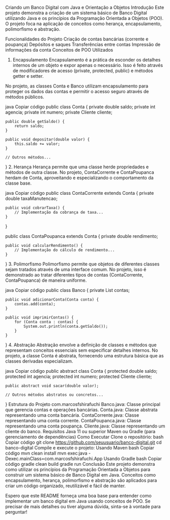 Criando um Banco Digital com Java e Orientação a Objetos
Introdução
Este projeto demonstra a criação de um sistema básico de Banco Digital utilizando Java e os princípios da Programação Orientada a Objetos (POO). O projeto foca na aplicação de conceitos como herança, encapsulamento, polimorfismo e abstração.

Funcionalidades do Projeto
Criação de contas bancárias (corrente e poupança)
Depósitos e saques
Transferências entre contas
Impressão de informações da conta
Conceitos de POO Utilizados
1. Encapsulamento
Encapsulamento é a prática de esconder os detalhes internos de um objeto e expor apenas o necessário. Isso é feito através de modificadores de acesso (private, protected, public) e métodos getter e setter.

No projeto, as classes Conta e Banco utilizam encapsulamento para proteger os dados das contas e permitir o acesso seguro através de métodos públicos.

java
Copiar código
public class Conta {
    private double saldo;
    private int agencia;
    private int numero;
    private Cliente cliente;

    public double getSaldo() {
        return saldo;
    }

    public void depositar(double valor) {
        this.saldo += valor;
    }

    // Outros métodos...
}
2. Herança
Herança permite que uma classe herde propriedades e métodos de outra classe. No projeto, ContaCorrente e ContaPoupanca herdam de Conta, aproveitando e especializando o comportamento da classe base.

java
Copiar código
public class ContaCorrente extends Conta {
    private double taxaManutencao;

    public void cobrarTaxa() {
        // Implementação da cobrança de taxa...
    }
}

public class ContaPoupanca extends Conta {
    private double rendimento;

    public void calcularRendimento() {
        // Implementação do cálculo de rendimento...
    }
}
3. Polimorfismo
Polimorfismo permite que objetos de diferentes classes sejam tratados através de uma interface comum. No projeto, isso é demonstrado ao tratar diferentes tipos de contas (ContaCorrente, ContaPoupanca) de maneira uniforme.

java
Copiar código
public class Banco {
    private List<Conta> contas;

    public void adicionarConta(Conta conta) {
        contas.add(conta);
    }

    public void imprimirContas() {
        for (Conta conta : contas) {
            System.out.println(conta.getSaldo());
        }
    }
}
4. Abstração
Abstração envolve a definição de classes e métodos que representam conceitos essenciais sem especificar detalhes internos. No projeto, a classe Conta é abstrata, fornecendo uma estrutura básica que as classes derivadas especializam.

java
Copiar código
public abstract class Conta {
    protected double saldo;
    protected int agencia;
    protected int numero;
    protected Cliente cliente;

    public abstract void sacar(double valor);

    // Outros métodos abstratos ou concretos...
}
Estrutura do Projeto
com.marcosfshirafuchi
Banco.java: Classe principal que gerencia contas e operações bancárias.
Conta.java: Classe abstrata representando uma conta bancária.
ContaCorrente.java: Classe representando uma conta corrente.
ContaPoupanca.java: Classe representando uma conta poupança.
Cliente.java: Classe representando um cliente do banco.
Requisitos
Java 11 ou superior
Maven ou Gradle (para gerenciamento de dependências)
Como Executar
Clone o repositório:
bash
Copiar código
git clone https://github.com/seuusuario/banco-digital.git
cd banco-digital
Compile e execute o projeto:
Usando Maven
bash
Copiar código
mvn clean install
mvn exec:java -Dexec.mainClass=com.marcosfshirafuchi.App
Usando Gradle
bash
Copiar código
gradle clean build
gradle run
Conclusão
Este projeto demonstra como utilizar os princípios da Programação Orientada a Objetos para construir um sistema básico de Banco Digital em Java. Conceitos como encapsulamento, herança, polimorfismo e abstração são aplicados para criar um código organizado, reutilizável e fácil de manter.

Espero que este README forneça uma boa base para entender como implementar um banco digital em Java usando conceitos de POO. Se precisar de mais detalhes ou tiver alguma dúvida, sinta-se à vontade para perguntar!
